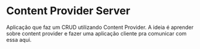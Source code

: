 # Content Provider Server

Aplicação que faz um CRUD utilizando Content Provider. A ideia é aprender sobre content provider e fazer uma aplicação cliente pra comunicar com essa aqui.
